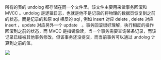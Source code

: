 所有的表的 undolog 都存储在同一个文件里。该文件主要用来做事务回滚和 MVCC 。undolog 是逻辑日志，也就是他不是记录的将物理的数据页恢复到之前的状态，而是记录的和原 sql 相反的 sql , 例如 insert 对应 delete , delete 对应 insert ，update 对应另外一个 update　。事务回滚很好理解，执行相反的操作回滚到之前的状态，而 MVCC 是指镜像读，当一个事务需要查询某条记录，而该记录已经被其他事务修改，但该事务还没提交，而当前事务可以通过 undolog 计算到之前的值。

![](https://ae01.alicdn.com/kf/H8556367662c74cf9a904fa535fde2891I.jpg)

